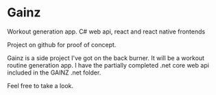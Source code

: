 # Gainz
Workout generation app. C# web api, react and react native frontends

Project on github for proof of concept.

Gainz is a side project I've got on the back burner. It will be a workout routine generation app. I have the partially completed .net core web api included in the GAINZ .net folder.

Feel free to take a look.
